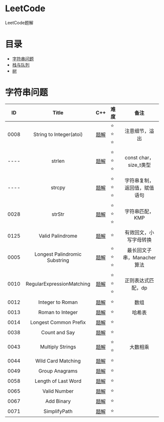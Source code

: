# LeetCode
LeetCode题解

# 目录
- [字符串问题](#字符串问题)
- [栈与队列](#栈与队列)
- [树](#树)
  
# 字符串问题
| ID | Title                                  |           C++             |      难度       |          备注               |
|:--:|:--------------------------------------:|:-------------------------:|:---------------|:---------------------------:|
|0008|String to Integer(atoi)|[题解](https://github.com/ludandandan/LeetCode/blob/master/01String/8atoi.md)|:star: :star: :star:|注意细节，溢出|
|----|strlen|[题解](https://github.com/ludandandan/LeetCode/blob/master/01String/strlen.md)|:star: :star: :star:|const char，size_t类型|
|----|strcpy|[题解](https://github.com/ludandandan/LeetCode/blob/master/01String/strcpy.md)|:star: :star: :star:|字符串复制，返回值，赋值语句|
|0028|strStr|[题解](https://github.com/ludandandan/LeetCode/blob/master/01String/28strStr.md)|:star: :star: :star:|字符串匹配，KMP|
|0125|Valid Palindrome|[题解](https://github.com/ludandandan/LeetCode/blob/master/01String/125ValidPalindrome.md)|:star:|有效回文，小写字母转换|
|0005|Longest Palindromic Substring|[题解](https://github.com/ludandandan/LeetCode/blob/master/01String/5LongestPalindromicSubstring.md)|:star: :star: :star:|最长回文子串，Manacher算法|
|0010|RegularExpressionMatching|[题解](https://github.com/ludandandan/LeetCode/blob/master/01String/10RegularExpressionMatching.md)|:star: :star: :star:|正则表达式匹配，dp|
|0012|Integer to Roman|[题解](https://github.com/ludandandan/LeetCode/blob/master/01String/12intToRoman.md)|:star:|数组|
|0013|Roman to Integer|[题解](https://github.com/ludandandan/LeetCode/blob/master/01String/13RomanToInt.md)|:star:|哈希表|
|0014|Longest Common Prefix|[题解](https://github.com/ludandandan/LeetCode/blob/master/01String/14LongestCommonPrefix.md)|:star:||
|0038|Count and Say|[题解](https://github.com/ludandandan/LeetCode/blob/master/01String/38CountAndSay.md)|:star:||
|0043|Multiply Strings|[题解](https://github.com/ludandandan/LeetCode/blob/master/01String/43MultiplyStrings.md)|:star: :star:|大数相乘|
|0044|Wild Card Matching|[题解](https://github.com/ludandandan/LeetCode/blob/master/01String/44WildCardMatching.md)|:star:||
|0049|Group Anagrams|[题解](https://github.com/ludandandan/LeetCode/blob/master/01String/49GroupAnagrams.md)|:star:||
|0058|Length of Last Word|[题解](https://github.com/ludandandan/LeetCode/blob/master/01String/58LengthOfLastWord.md)|:star:||
|0065|Valid Number|[题解](https://github.com/ludandandan/LeetCode/blob/master/01String/65ValidNumber.md)|:star:||
|0067|Add Binary|[题解](https://github.com/ludandandan/LeetCode/blob/master/01String/67AddBinary.md)|:star:||
|0071|SimplifyPath|[题解](https://github.com/ludandandan/LeetCode/blob/master/01String/71SimplifyPath.md)|:star:||


